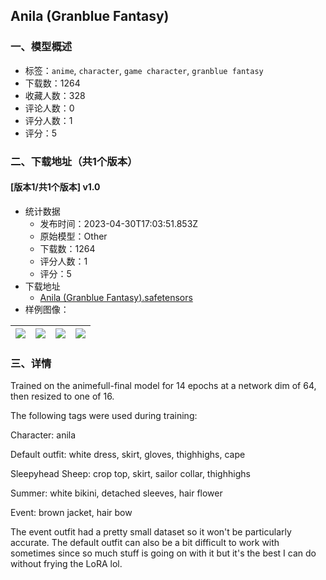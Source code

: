 ## Anila (Granblue Fantasy)
### 一、模型概述

- 标签：`anime`, `character`, `game character`, `granblue fantasy`
- 下载数：1264
- 收藏人数：328
- 评论人数：0
- 评分人数：1
- 评分：5

### 二、下载地址（共1个版本）

#### [版本1/共1个版本] v1.0

- 统计数据
  - 发布时间：2023-04-30T17:03:51.853Z
  - 原始模型：Other
  - 下载数：1264
  - 评分人数：1
  - 评分：5
- 下载地址
  - [Anila (Granblue Fantasy).safetensors](https://civitai.com/api/download/models/59034)
- 样例图像：

| <img src="https://image.civitai.com/xG1nkqKTMzGDvpLrqFT7WA/607bad95-fecb-4921-bf24-bc57a119ad00/width=450/643889.jpeg" /> | <img src="https://image.civitai.com/xG1nkqKTMzGDvpLrqFT7WA/f83f23d2-e51a-46ca-bb13-52bf00630e00/width=450/643594.jpeg" /> | <img src="https://image.civitai.com/xG1nkqKTMzGDvpLrqFT7WA/798f5f06-4153-462c-42f2-607b835a6400/width=450/643815.jpeg" /> | <img src="https://image.civitai.com/xG1nkqKTMzGDvpLrqFT7WA/5bde8033-7f54-49b0-4fde-523cd3ea4300/width=450/643736.jpeg" /> |
| ---- | ---- | ---- | ---- |


### 三、详情
<p>Trained on the animefull-final model for 14 epochs at a network dim of 64, then resized to one of 16.</p><p>The following tags were used during training:</p><p>Character: anila</p><p>Default outfit: white dress, skirt, gloves, thighhighs, cape</p><p>Sleepyhead Sheep: crop top, skirt, sailor collar, thighhighs</p><p>Summer: white bikini, detached sleeves, hair flower</p><p>Event: brown jacket, hair bow</p><p>The event outfit had a pretty small dataset so it won't be particularly accurate. The default outfit can also be a bit difficult to work with sometimes since so much stuff is going on with it but it's the best I can do without frying the LoRA lol.</p>